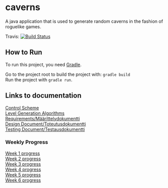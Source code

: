 # caverns
A java application that is used to generate random caverns in the fashion of roguelike games.

Travis:
[![Build Status](https://travis-ci.org/Avocadososemix/caverns.svg?branch=master)](https://travis-ci.org/Avocadososemix/caverns)

## How to Run

To run this project, you need [Gradle](https://gradle.org/).  

Go to the project root to build the project with: `gradle build`  
Run the project with `gradle run`.


## Links to documentation

[Control Scheme](documentation/controls.md)  
[Level Generation Algorithms](algorithms.md)  
[Requirements/Määrittelydokumentti](documentation/requirements.md)  
[Design Document/Toteutusdokumentti](documentation/design_document.md)  
[Testing Document/Testausdokumentti](documentation/testing_document.md)

### Weekly Progress

[Week 1 progress](progress_reports/Week_1.md)  
[Week 2 progress](progress_reports/Week_2.md)  
[Week 3 progress](progress_reports/Week_3.md)  
[Week 4 progress](progress_reports/Week_4.md)  
[Week 5 progress](progress_reports/Week_5.md)  
[Week 6 progress](progress_reports/Week_6.md)  
